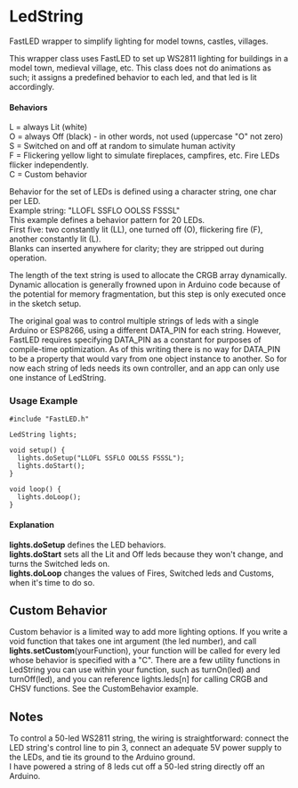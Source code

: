 # LedString
FastLED wrapper to simplify lighting for model towns, castles, villages.

This wrapper class uses FastLED to set up WS2811 lighting for buildings in a model town, medieval village, etc. 
This class does not do animations as such; it assigns a predefined behavior to each led, and that led is lit accordingly.

#### Behaviors
L = always Lit (white)  
O = always Off (black) - in other words, not used (uppercase "O" not zero)  
S = Switched on and off at random to simulate human activity  
F = Flickering yellow light to simulate fireplaces, campfires, etc. Fire LEDs flicker independently.   
C = Custom behavior

Behavior for the set of LEDs is defined using a character string, one char per LED.  
Example string: "LLOFL SSFLO OOLSS FSSSL"  
This example defines a behavior pattern for 20 LEDs.  
First five: two constantly lit (LL), one turned off (O), flickering fire (F), another constantly lit (L).  
Blanks can inserted anywhere for clarity; they are stripped out during operation.
  
The length of the text string is used to allocate the CRGB array dynamically. Dynamic allocation is generally frowned upon 
in Arduino code because of the potential for memory fragmentation, but this step is only executed once in the sketch setup.

The original goal was to control multiple strings of leds with a single Arduino or ESP8266, using a different DATA_PIN for each string. However, FastLED requires specifying DATA_PIN as a constant for purposes of compile-time optimization. 
As of this writing there is no way for DATA_PIN to be a property that would vary from one object instance to another. 
So for now each string of leds needs its own controller, and an app can only use one instance of LedString. 

### Usage Example

```
#include "FastLED.h"

LedString lights;

void setup() {
  lights.doSetup("LLOFL SSFLO OOLSS FSSSL");
  lights.doStart();
} 

void loop() {
  lights.doLoop();
}
```

#### Explanation
**lights.doSetup** defines the LED behaviors.  
**lights.doStart** sets all the Lit and Off leds because they won't change, and turns the Switched leds on.  
**lights.doLoop**  changes the values of Fires, Switched leds and Customs, when it's time to do so.

## Custom Behavior
Custom behavior is a limited way to add more lighting options. If you write a void function that takes one int argument (the led number), and call **lights.setCustom**(yourFunction), your function will be called for every led whose behavior is specified with a "C". There are a few utility functions in LedString you can use within your function, such as turnOn(led) and turnOff(led), and you can reference lights.leds[n] for calling CRGB and CHSV functions. See the CustomBehavior example.  

## Notes
To control a 50-led WS2811 string, the wiring is straightforward: connect the LED string's control line to pin 3, connect an adequate 5V power supply to the LEDs, and tie its ground to the Arduino ground.  
I have powered a string of 8 leds cut off a 50-led string directly off an Arduino. 
